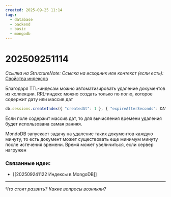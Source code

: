 ```yaml
---
created: 2025-09-25 11:14
tags:
  - database
  - backend
  - basic
  - mongodb
---
```

# 202509251114
*Ссылка на StructureNote:* 
*Ссылка на исходник или контекст (если есть):* [Свойства индексов](https://practicum.yandex.ru/learn/backend-nodejs/courses/16b47298-e20d-4fde-9619-1ab305039a00/sprints/564238/topics/3850c616-bd4c-4c66-987e-9b4e0b0f135c/lessons/be6cf5fb-4cd0-41db-bc30-196d7213b988/)

Благодаря TTL-индесам можно автоматизировать удаление документов из коллекции. RRL-индекс можно создать только по полю, которое содержит дату или массив дат
```ts
db.sessions.createIndex({ "createdAt": 1 }, { "expireAfterSeconds": DAY_IN_SECONDS });
```
Если поле содержит массив дат, то для вычисления времени удаления будет использована самая ранняя.

MondoDB запускает задачу на удаление таких документов каждую минуту, то есть документ может существовать еще минимум минуту после истечения времени. Время может увеличиться, если сервер нагружен
### Связанные идеи:
*   [[202509241122 Индексы в MongoDB]]
---

*Что стоит развить? Какие вопросы возникли?*